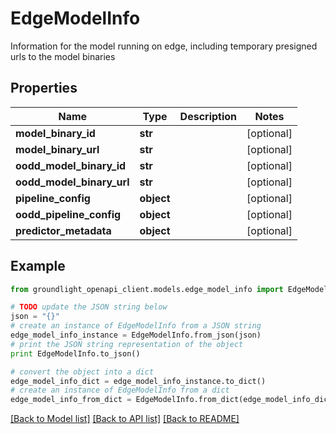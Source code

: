 # EdgeModelInfo

Information for the model running on edge, including temporary presigned urls to the model binaries

## Properties
Name | Type | Description | Notes
------------ | ------------- | ------------- | -------------
**model_binary_id** | **str** |  | [optional] 
**model_binary_url** | **str** |  | [optional] 
**oodd_model_binary_id** | **str** |  | [optional] 
**oodd_model_binary_url** | **str** |  | [optional] 
**pipeline_config** | **object** |  | [optional] 
**oodd_pipeline_config** | **object** |  | [optional] 
**predictor_metadata** | **object** |  | [optional] 

## Example

```python
from groundlight_openapi_client.models.edge_model_info import EdgeModelInfo

# TODO update the JSON string below
json = "{}"
# create an instance of EdgeModelInfo from a JSON string
edge_model_info_instance = EdgeModelInfo.from_json(json)
# print the JSON string representation of the object
print EdgeModelInfo.to_json()

# convert the object into a dict
edge_model_info_dict = edge_model_info_instance.to_dict()
# create an instance of EdgeModelInfo from a dict
edge_model_info_from_dict = EdgeModelInfo.from_dict(edge_model_info_dict)
```
[[Back to Model list]](../README.md#documentation-for-models) [[Back to API list]](../README.md#documentation-for-api-endpoints) [[Back to README]](../README.md)


